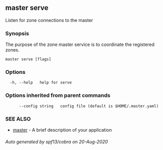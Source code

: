 ## master serve

Listen for zone connections to the master

### Synopsis

The purpose of the zone master service is to coordinate the registered zones.

```
master serve [flags]
```

### Options

```
  -h, --help   help for serve
```

### Options inherited from parent commands

```
      --config string   config file (default is $HOME/.master.yaml)
```

### SEE ALSO

* [master](master.md)	 - A brief description of your application

###### Auto generated by spf13/cobra on 20-Aug-2020
